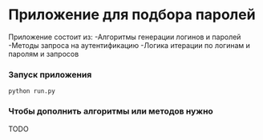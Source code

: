 # Приложение для подбора паролей

Приложение состоит из:
-Алгоритмы генерации логинов и паролей
-Методы запроса на аутентификацию
-Логика итерации по логинам и паролям и запросов

### Запуск приложения
`python run.py`

### Чтобы дополнить алгоритмы или методов нужно
TODO


